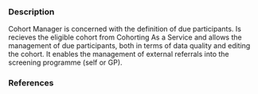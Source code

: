 ### Description

Cohort Manager is concerned with the definition of due participants. Is recieves the eligible cohort from Cohorting As a Service and allows the management of due participants, both in terms of data quality and editing the cohort. It enables the management of external referrals into the screening programme (self or GP).

### References
